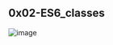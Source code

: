 ## 0x02-ES6_classes

![image](https://lh3.googleusercontent.com/MjRhUwCbye3aYxGS2CQa8cx3KeLSZ48Jxljk48XAFA3YLWoW1PWqUzgmd_NtGfBBbndH=s113)